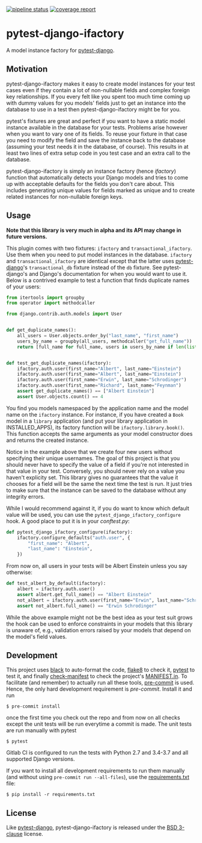 [![pipeline status](https://gitlab.com/mjakob422/pytest-django-ifactory/badges/develop/pipeline.svg)](https://gitlab.com/mjakob422/pytest-django-ifactory/commits/develop)
[![coverage report](https://gitlab.com/mjakob422/pytest-django-ifactory/badges/develop/coverage.svg)](https://gitlab.com/mjakob422/pytest-django-ifactory/commits/develop)

# pytest-django-ifactory

A model instance factory for [pytest-django][].

[pytest-django]: https://pytest-django.readthedocs.io/

## Motivation

pytest-django-ifactory makes it easy to create model instances for
your test cases even if they contain a lot of non-nullable fields and
complex foreign key relationships. If you every felt like you spent
too much time coming up with dummy values for you models' fields just
to get an instance into the database to use in a test then
pytest-django-ifactory might be for you.

pytest's fixtures are great and perfect if you want to have a static
model instance available in the database for your tests. Problems
arise however when you want to vary one of its fields. To reuse your
fixture in that case you need to modify the field and save the
instance back to the database (assuming your test needs it in the
database, of course). This results in at least two lines of extra
setup code in you test case and an extra call to the database.

pytest-django-ifactory is simply an instance factory (hence
*ifactory*) function that automatically detects your Django models and
tries to come up with acceptable defaults for the fields you don't
care about. This includes generating unique values for fields marked
as unique and to create related instances for non-nullable foreign
keys.

## Usage

**Note that this library is very much in alpha and its API may change
in future versions.**

This plugin comes with two fixtures: `ifactory` and
`transactional_ifactory`.  Use them when you need to put model
instances in the database.  `ifactory` and `transactional_ifactory`
are identical except that the latter uses [pytest-django][]'s
`transactional_db` fixture instead of the `db` fixture.  See
pytest-django's and Django's documentation for when you would want to
use it.  Below is a contrived example to test a function that finds
duplicate names of your users:

```python
from itertools import groupby
from operator import methodcaller

from django.contrib.auth.models import User


def get_duplicate_names():
    all_users = User.objects.order_by("last_name", "first_name")
    users_by_name = groupby(all_users, methodcaller("get_full_name"))
    return [full_name for full_name, users in users_by_name if len(list(users)) > 1]


def test_get_duplicate_names(ifactory):
    ifactory.auth.user(first_name="Albert", last_name="Einstein")
    ifactory.auth.user(first_name="Albert", last_name="Einstein")
    ifactory.auth.user(first_name="Erwin", last_name="Schrodinger")
    ifactory.auth.user(first_name="Richard", last_name="Feynman")
    assert get_duplicate_names() == ["Albert Einstein"]
    assert User.objects.count() == 4
```

You find you models namespaced by the application name and the model
name on the `ifactory` instance. For instance, if you have created a
`Book` model in a `library` application (and put your library
application in INSTALLED_APPS), its factory function will be
`ifactory.library.book()`. This function accepts the same arguments as
your model constructor does and returns the created instance.

Notice in the example above that we create four new users without
specifying their unique usernames. The goal of this project is that
you should never have to specify the value of a field if you're not
interested in that value in your test. Conversely, you should never
rely on a value you haven't explicity set. This library gives no
guarantees that the value it chooses for a field will be the same the
next time the test is run. It just tries to make sure that the
instance can be saved to the database without any integrity errors.

While I would recommend against it, if you do want to know which
default value will be used, you can use the
`pytest_django_ifactory_configure` hook. A good place to put it is in
your *conftest.py*:

```python
def pytest_django_ifactory_configure(ifactory):
    ifactory.configure_defaults("auth.user", {
        "first_name": "Albert",
        "last_name": "Einstein",
    })
```

From now on, all users in your tests will be Albert Einstein unless
you say otherwise:

```python
def test_albert_by_default(ifactory):
    albert = ifactory.auth.user()
    assert albert.get_full_name() == "Albert Einstein"
    not_albert = ifactory.auth.user(first_name="Erwin", last_name="Schrodinger")
    assert not_albert.full_name() == "Erwin Schrodinger"
```

While the above example might not be the best idea as your test suit
grows the hook can be used to enforce constraints in your models that
this library is unaware of, e.g., validation errors raised by your
models that depend on the model's field values.

## Development

This project uses [black][] to auto-format the code, [flake8][] to
check it, [pytest][] to test it, and finally [check-manifest][] to
check the project's [MANIFEST.in](MANIFEST.in). To facilitate (and
remember) to actually run all these tools, [pre-commit][] is
used. Hence, the only hard development requirement is
*pre-commit*. Install it and run

```console
$ pre-commit install
```

once the first time you check out the repo and from now on all checks
except the unit tests will be run everytime a commit is made. The unit
tests are run manually with pytest

```console
$ pytest
```

Gitlab CI is configured to run the tests with Python 2.7 and 3.4-3.7
and all supported Django versions.

If you want to install all development requirements to run them
manually (and without using `pre-commit run --all-files`), use the
[requirements.txt](requirements.txt) file:

```console
$ pip install -r requirements.txt
```

[black]: https://github.com/ambv/black
[check-manifest]: https://github.com/mgedmin/check-manifest
[flake8]: https://gitlab.com/pycqa/flake8
[pre-commit]: https://github.com/pre-commit/pre-commit
[pytest]: http://pytest.org/

## License

Like [pytest-django][], pytest-django-ifactory is released under the
[BSD 3-clause](LICENSE) license.

